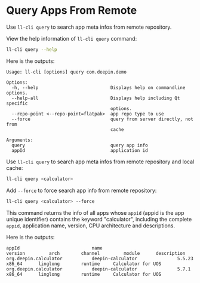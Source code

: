 # Query Apps From Remote

Use `ll-cli query` to search app meta infos from remote repository.

View the help information of `ll-cli query` command:

```bash
ll-cli query --help
```

Here is the outputs:

```text
Usage: ll-cli [options] query com.deepin.demo

Options:
  -h, --help                           Displays help on commandline options.
  --help-all                           Displays help including Qt specific
                                       options.
  --repo-point <--repo-point=flatpak>  app repo type to use
  --force                              query from server directly, not from
                                       cache

Arguments:
  query                                query app info
  appId                                application id
```

Use `ll-cli query` to search app meta infos from remote repository and local cache:

```bash
ll-cli query <calculator>
```

Add `--force` to force search app info from remote repository:

```bash
ll-cli query <calculator> --force
```

This command returns the info of all apps whose `appid` (appid is the app unique identifier) contains the keyword "calculator", including the complete `appid`, application name, version, CPU architecture and descriptions.

Here is the outputs:

```text
appId                           name                            version         arch        channel         module      description
org.deepin.calculator           deepin-calculator               5.5.23          x86_64      linglong        runtime     Calculator for UOS
org.deepin.calculator           deepin-calculator               5.7.1           x86_64      linglong        runtime     Calculator for UOS
```
